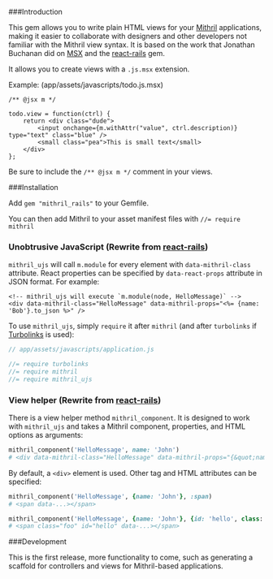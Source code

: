###Introduction

This gem allows you to write plain HTML views for your [Mithril](https://github.com/lhorie/mithril.js) applications, making it easier to collaborate with designers and other developers not familiar with the Mithril view syntax. It is based on the work that Jonathan Buchanan did on [MSX](https://github.com/insin/msx) and the [react-rails](https://github.com/reactjs/react-rails) gem.

It allows you to create views with a `.js.msx` extension.


Example: (app/assets/javascripts/todo.js.msx)
```
/** @jsx m */

todo.view = function(ctrl) {
    return <div class="dude">
        <input onchange={m.withAttr("value", ctrl.description)} type="text" class="blue" />
        <small class="pea">This is small text</small>
    </div>
};
```

Be sure to include the `/** @jsx m */` comment in your views.

###Installation

Add `gem "mithril_rails"` to your Gemfile.

You can then add Mithril to your asset manifest files with `//= require mithril`

### Unobtrusive JavaScript (Rewrite from [react-rails](https://github.com/reactjs/react-rails))

`mithril_ujs` will call `m.module` for every element with `data-mithril-class` attribute.
React properties can be specified by `data-react-props` attribute in JSON format. For example:

```erb
<!-- mithril_ujs will execute `m.module(node, HelloMessage)` -->
<div data-mithril-class="HelloMessage" data-mithril-props="<%= {name: 'Bob'}.to_json %>" />
```

To use `mithril_ujs`, simply `require` it after `mithril` (and after `turbolinks` if [Turbolinks](https://github.com/rails/turbolinks) is used):

```js
// app/assets/javascripts/application.js

//= require turbolinks
//= require mithril
//= require mithril_ujs
```

### View helper (Rewrite from [react-rails](https://github.com/reactjs/react-rails))

There is a view helper method `mithril_component`. It is designed to work with `mithril_ujs` and takes a Mithril component, properties, and HTML options as arguments:

```ruby
mithril_component('HelloMessage', name: 'John')
# <div data-mithril-class="HelloMessage" data-mithril-props="{&quot;name&quot;:&quot;John&quot;}"></div>
```

By default, a `<div>` element is used. Other tag and HTML attributes can be specified:

```ruby
mithril_component('HelloMessage', {name: 'John'}, :span)
# <span data-...></span>

mithril_component('HelloMessage', {name: 'John'}, {id: 'hello', class: 'foo', tag: :span})
# <span class="foo" id="hello" data-...></span>
```

###Development

This is the first release, more functionality to come, such as generating a scaffold for controllers and views for Mithril-based applications.
